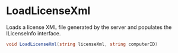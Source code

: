 # LoadLicenseXml

Loads a license XML file generated by the server and populates the ILicenseInfo interface.

```csharp
void LoadLicenseXml(string licenseXml, string computerID)
```
